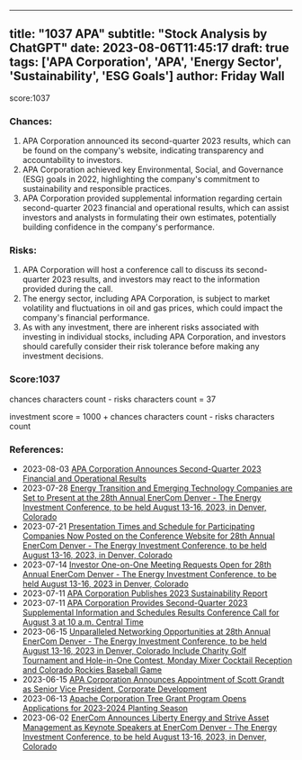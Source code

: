 
---
title: "1037 APA"
subtitle: "Stock Analysis by ChatGPT"
date: 2023-08-06T11:45:17
draft: true
tags: ['APA Corporation', 'APA', 'Energy Sector', 'Sustainability', 'ESG Goals']
author: Friday Wall
---

score:1037
### Chances:
1. APA Corporation announced its second-quarter 2023 results, which can be found on the company's website, indicating transparency and accountability to investors.
2. APA Corporation achieved key Environmental, Social, and Governance (ESG) goals in 2022, highlighting the company's commitment to sustainability and responsible practices.
3. APA Corporation provided supplemental information regarding certain second-quarter 2023 financial and operational results, which can assist investors and analysts in formulating their own estimates, potentially building confidence in the company's performance.
### Risks:
1. APA Corporation will host a conference call to discuss its second-quarter 2023 results, and investors may react to the information provided during the call.
2. The energy sector, including APA Corporation, is subject to market volatility and fluctuations in oil and gas prices, which could impact the company's financial performance.
3. As with any investment, there are inherent risks associated with investing in individual stocks, including APA Corporation, and investors should carefully consider their risk tolerance before making any investment decisions.
### Score:1037
chances characters count - risks characters count = 37

investment score = 1000 + chances characters count - risks characters count
### References:
- 2023-08-03 [APA Corporation Announces Second-Quarter 2023 Financial and Operational Results](https://finance.yahoo.com/news/apa-corporation-announces-second-quarter-204300895.html?.tsrc=rss)
- 2023-07-28 [Energy Transition and Emerging Technology Companies are Set to Present at the 28th Annual EnerCom Denver - The Energy Investment Conference, to be held August 13-16, 2023, in Denver, Colorado](https://finance.yahoo.com/news/energy-transition-emerging-technology-companies-181600602.html?.tsrc=rss)
- 2023-07-21 [Presentation Times and Schedule for Participating Companies Now Posted on the Conference Website for 28th Annual EnerCom Denver - The Energy Investment Conference, to be held August 13-16, 2023, in Denver, Colorado](https://finance.yahoo.com/news/presentation-times-schedule-participating-companies-211100947.html?.tsrc=rss)
- 2023-07-14 [Investor One-on-One Meeting Requests Open for 28th Annual EnerCom Denver - The Energy Investment Conference, to be held August 13-16, 2023 in Denver, Colorado](https://finance.yahoo.com/news/investor-one-one-meeting-requests-170000024.html?.tsrc=rss)
- 2023-07-11 [APA Corporation Publishes 2023 Sustainability Report](https://finance.yahoo.com/news/apa-corporation-publishes-2023-sustainability-152500825.html?.tsrc=rss)
- 2023-07-11 [APA Corporation Provides Second-Quarter 2023 Supplemental Information and Schedules Results Conference Call for August 3 at 10 a.m. Central Time](https://finance.yahoo.com/news/apa-corporation-provides-second-quarter-215100839.html?.tsrc=rss)
- 2023-06-15 [Unparalleled Networking Opportunities at 28th Annual EnerCom Denver - The Energy Investment Conference, to be held August 13-16, 2023 in Denver, Colorado Include Charity Golf Tournament and Hole-in-One Contest, Monday Mixer Cocktail Reception and Colorado Rockies Baseball Game](https://finance.yahoo.com/news/unparalleled-networking-opportunities-28th-annual-103000498.html?.tsrc=rss)
- 2023-06-15 [APA Corporation Announces Appointment of Scott Grandt as Senior Vice President, Corporate Development](https://finance.yahoo.com/news/apa-corporation-announces-appointment-scott-233800784.html?.tsrc=rss)
- 2023-06-13 [Apache Corporation Tree Grant Program Opens Applications for 2023-2024 Planting Season](https://finance.yahoo.com/news/apache-corporation-tree-grant-program-152900510.html?.tsrc=rss)
- 2023-06-02 [EnerCom Announces Liberty Energy and Strive Asset Management as Keynote Speakers at EnerCom Denver - The Energy Investment Conference, to be held August 13-16, 2023, in Denver, Colorado](https://finance.yahoo.com/news/enercom-announces-liberty-energy-strive-173700062.html?.tsrc=rss)


                